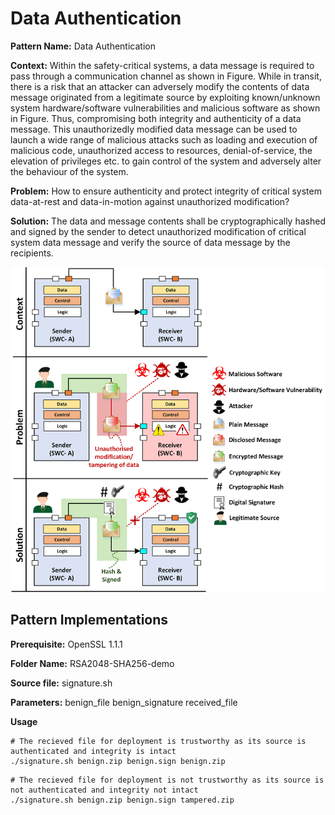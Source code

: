 
# Data Authentication 

**Pattern Name:** Data Authentication

**Context:** Within the safety-critical systems, a data message is required to pass through a communication channel as shown in Figure. While in transit, there is a risk that an attacker can adversely modify the contents of data message originated from a legitimate source by exploiting known/unknown system hardware/software vulnerabilities and malicious software as shown in Figure. Thus, compromising both integrity and authenticity of a data message. This unauthorizedly modified data message can be used to launch a wide range of malicious attacks such as loading and execution of malicious code, unauthorized access to resources, denial-of-service, the elevation of privileges etc. to gain control of the system and adversely alter the behaviour of the system.

**Problem:** How to ensure authenticity and protect integrity of critical system data-at-rest and data-in-motion against unauthorized modification?

**Solution:** The data and message contents shall be cryptographically hashed and signed by the sender to detect unauthorized modification of critical system data message and verify the source of data message by the recipients.

![Data Authentication Security Pattern](/images/Authentication.png)

## Pattern Implementations
    
**Prerequisite:** OpenSSL 1.1.1

**Folder Name:** RSA2048-SHA256-demo

**Source file:** signature.sh

**Parameters:** benign_file benign_signature received_file

**Usage**
```
# The recieved file for deployment is trustworthy as its source is authenticated and integrity is intact
./signature.sh benign.zip benign.sign benign.zip
```

```
# The recieved file for deployment is not trustworthy as its source is not authenticated and integrity not intact
./signature.sh benign.zip benign.sign tampered.zip
```
